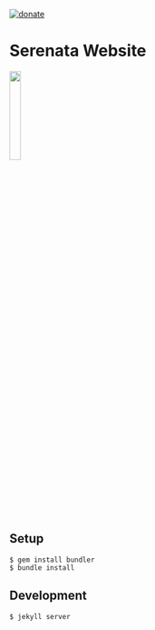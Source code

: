 [![donate](https://img.shields.io/badge/donate-apoia.se-red.svg)](https://apoia.se/serenata)
# Serenata Website
<img src="https://serenata.ai/images/logo.png" width="20%">


## Setup

```console
$ gem install bundler
$ bundle install
```

## Development

```console
$ jekyll server
```
